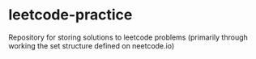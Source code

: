 # leetcode-practice
Repository for storing solutions to leetcode problems (primarily through working the set structure defined on neetcode.io) 
